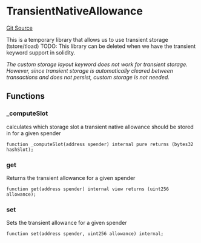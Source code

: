 # TransientNativeAllowance
[Git Source](https://github.com/Uniswap/minimal-delegation/blob/1457ed9d5e0382ab8547f6bc36a3738475e8b5fe/src/libraries/TransientNativeAllowance.sol)

This is a temporary library that allows us to use transient storage (tstore/tload)
TODO: This library can be deleted when we have the transient keyword support in solidity.

*The custom storage layout keyword does not work for transient storage.
However, since transient storage is automatically cleared between transactions and does not persist, custom storage is not needed.*


## Functions
### _computeSlot

calculates which storage slot a transient native allowance should be stored in for a given spender


```solidity
function _computeSlot(address spender) internal pure returns (bytes32 hashSlot);
```

### get

Returns the transient allowance for a given spender


```solidity
function get(address spender) internal view returns (uint256 allowance);
```

### set

Sets the transient allowance for a given spender


```solidity
function set(address spender, uint256 allowance) internal;
```

